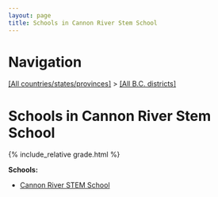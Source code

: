 ```yaml
---
layout: page
title: Schools in Cannon River Stem School
---
```

# Navigation

[[All countries/states/provinces]](../..) > [[All B.C. districts]](..)

# Schools in Cannon River Stem School

{% include_relative grade.html %}

**Schools:**

- [Cannon River STEM School](Cannon_River_STEM_School.md)
